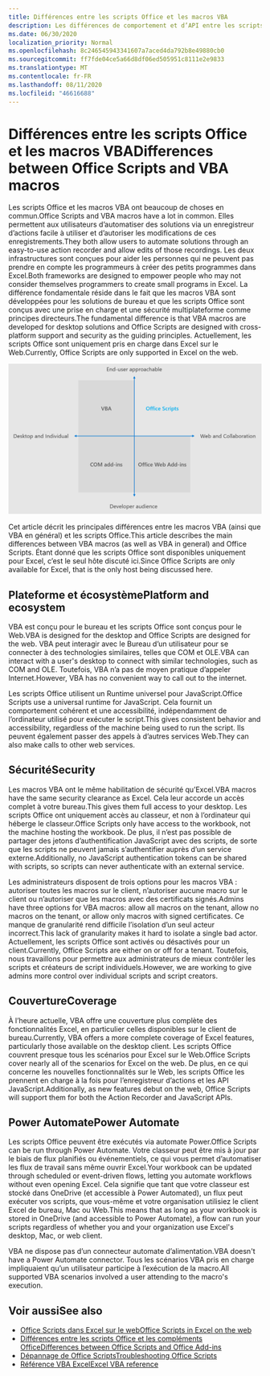 ```yaml
---
title: Différences entre les scripts Office et les macros VBA
description: Les différences de comportement et d’API entre les scripts Office et les macros VBA Excel.
ms.date: 06/30/2020
localization_priority: Normal
ms.openlocfilehash: 8c246545943341607a7aced4da792b8e49880cb0
ms.sourcegitcommit: ff7fde04ce5a66d8df06ed505951c8111e2e9833
ms.translationtype: MT
ms.contentlocale: fr-FR
ms.lasthandoff: 08/11/2020
ms.locfileid: "46616688"
---
```

# <a name="differences-between-office-scripts-and-vba-macros"></a><span data-ttu-id="59ec7-103">Différences entre les scripts Office et les macros VBA</span><span class="sxs-lookup"><span data-stu-id="59ec7-103">Differences between Office Scripts and VBA macros</span></span>

<span data-ttu-id="59ec7-104">Les scripts Office et les macros VBA ont beaucoup de choses en commun.</span><span class="sxs-lookup"><span data-stu-id="59ec7-104">Office Scripts and VBA macros have a lot in common.</span></span> <span data-ttu-id="59ec7-105">Elles permettent aux utilisateurs d’automatiser des solutions via un enregistreur d’actions facile à utiliser et d’autoriser les modifications de ces enregistrements.</span><span class="sxs-lookup"><span data-stu-id="59ec7-105">They both allow users to automate solutions through an easy-to-use action recorder and allow edits of those recordings.</span></span> <span data-ttu-id="59ec7-106">Les deux infrastructures sont conçues pour aider les personnes qui ne peuvent pas prendre en compte les programmeurs à créer des petits programmes dans Excel.</span><span class="sxs-lookup"><span data-stu-id="59ec7-106">Both frameworks are designed to empower people who may not consider themselves programmers to create small programs in Excel.</span></span>
<span data-ttu-id="59ec7-107">La différence fondamentale réside dans le fait que les macros VBA sont développées pour les solutions de bureau et que les scripts Office sont conçus avec une prise en charge et une sécurité multiplateforme comme principes directeurs.</span><span class="sxs-lookup"><span data-stu-id="59ec7-107">The fundamental difference is that VBA macros are developed for desktop solutions and Office Scripts are designed with cross-platform support and security as the guiding principles.</span></span> <span data-ttu-id="59ec7-108">Actuellement, les scripts Office sont uniquement pris en charge dans Excel sur le Web.</span><span class="sxs-lookup"><span data-stu-id="59ec7-108">Currently, Office Scripts are only supported in Excel on the web.</span></span>

![Diagramme à quatre quadrants présentant les zones ciblées pour différentes solutions d’extensibilité Office.](../images/office-programmability-diagram.png)

<span data-ttu-id="59ec7-111">Cet article décrit les principales différences entre les macros VBA (ainsi que VBA en général) et les scripts Office.</span><span class="sxs-lookup"><span data-stu-id="59ec7-111">This article describes the main differences between VBA macros (as well as VBA in general) and Office Scripts.</span></span> <span data-ttu-id="59ec7-112">Étant donné que les scripts Office sont disponibles uniquement pour Excel, c’est le seul hôte discuté ici.</span><span class="sxs-lookup"><span data-stu-id="59ec7-112">Since Office Scripts are only available for Excel, that is the only host being discussed here.</span></span>

## <a name="platform-and-ecosystem"></a><span data-ttu-id="59ec7-113">Plateforme et écosystème</span><span class="sxs-lookup"><span data-stu-id="59ec7-113">Platform and ecosystem</span></span>

<span data-ttu-id="59ec7-114">VBA est conçu pour le bureau et les scripts Office sont conçus pour le Web.</span><span class="sxs-lookup"><span data-stu-id="59ec7-114">VBA is designed for the desktop and Office Scripts are designed for the web.</span></span> <span data-ttu-id="59ec7-115">VBA peut interagir avec le Bureau d’un utilisateur pour se connecter à des technologies similaires, telles que COM et OLE.</span><span class="sxs-lookup"><span data-stu-id="59ec7-115">VBA can interact with a user's desktop to connect with similar technologies, such as COM and OLE.</span></span> <span data-ttu-id="59ec7-116">Toutefois, VBA n’a pas de moyen pratique d’appeler Internet.</span><span class="sxs-lookup"><span data-stu-id="59ec7-116">However, VBA has no convenient way to call out to the internet.</span></span>

<span data-ttu-id="59ec7-117">Les scripts Office utilisent un Runtime universel pour JavaScript.</span><span class="sxs-lookup"><span data-stu-id="59ec7-117">Office Scripts use a universal runtime for JavaScript.</span></span> <span data-ttu-id="59ec7-118">Cela fournit un comportement cohérent et une accessibilité, indépendamment de l’ordinateur utilisé pour exécuter le script.</span><span class="sxs-lookup"><span data-stu-id="59ec7-118">This gives consistent behavior and accessibility, regardless of the machine being used to run the script.</span></span> <span data-ttu-id="59ec7-119">Ils peuvent également passer des appels à d’autres services Web.</span><span class="sxs-lookup"><span data-stu-id="59ec7-119">They can also make calls to other web services.</span></span>

## <a name="security"></a><span data-ttu-id="59ec7-120">Sécurité</span><span class="sxs-lookup"><span data-stu-id="59ec7-120">Security</span></span>

<span data-ttu-id="59ec7-121">Les macros VBA ont le même habilitation de sécurité qu’Excel.</span><span class="sxs-lookup"><span data-stu-id="59ec7-121">VBA macros have the same security clearance as Excel.</span></span> <span data-ttu-id="59ec7-122">Cela leur accorde un accès complet à votre bureau.</span><span class="sxs-lookup"><span data-stu-id="59ec7-122">This gives them full access to your desktop.</span></span> <span data-ttu-id="59ec7-123">Les scripts Office ont uniquement accès au classeur, et non à l’ordinateur qui héberge le classeur.</span><span class="sxs-lookup"><span data-stu-id="59ec7-123">Office Scripts only have access to the workbook, not the machine hosting the workbook.</span></span> <span data-ttu-id="59ec7-124">De plus, il n’est pas possible de partager des jetons d’authentification JavaScript avec des scripts, de sorte que les scripts ne peuvent jamais s’authentifier auprès d’un service externe.</span><span class="sxs-lookup"><span data-stu-id="59ec7-124">Additionally, no JavaScript authentication tokens can be shared with scripts, so scripts can never authenticate with an external service.</span></span>

<span data-ttu-id="59ec7-125">Les administrateurs disposent de trois options pour les macros VBA : autoriser toutes les macros sur le client, n’autoriser aucune macro sur le client ou n’autoriser que les macros avec des certificats signés.</span><span class="sxs-lookup"><span data-stu-id="59ec7-125">Admins have three options for VBA macros: allow all macros on the tenant, allow no macros on the tenant, or allow only macros with signed certificates.</span></span> <span data-ttu-id="59ec7-126">Ce manque de granularité rend difficile l’isolation d’un seul acteur incorrect.</span><span class="sxs-lookup"><span data-stu-id="59ec7-126">This lack of granularity makes it hard to isolate a single bad actor.</span></span> <span data-ttu-id="59ec7-127">Actuellement, les scripts Office sont activés ou désactivés pour un client.</span><span class="sxs-lookup"><span data-stu-id="59ec7-127">Currently, Office Scripts are either on or off for a tenant.</span></span> <span data-ttu-id="59ec7-128">Toutefois, nous travaillons pour permettre aux administrateurs de mieux contrôler les scripts et créateurs de script individuels.</span><span class="sxs-lookup"><span data-stu-id="59ec7-128">However, we are working to give admins more control over individual scripts and script creators.</span></span>

## <a name="coverage"></a><span data-ttu-id="59ec7-129">Couverture</span><span class="sxs-lookup"><span data-stu-id="59ec7-129">Coverage</span></span>

<span data-ttu-id="59ec7-130">À l’heure actuelle, VBA offre une couverture plus complète des fonctionnalités Excel, en particulier celles disponibles sur le client de bureau.</span><span class="sxs-lookup"><span data-stu-id="59ec7-130">Currently, VBA offers a more complete coverage of Excel features, particularly those available on the desktop client.</span></span> <span data-ttu-id="59ec7-131">Les scripts Office couvrent presque tous les scénarios pour Excel sur le Web.</span><span class="sxs-lookup"><span data-stu-id="59ec7-131">Office Scripts cover nearly all of the scenarios for Excel on the web.</span></span> <span data-ttu-id="59ec7-132">De plus, en ce qui concerne les nouvelles fonctionnalités sur le Web, les scripts Office les prennent en charge à la fois pour l’enregistreur d’actions et les API JavaScript.</span><span class="sxs-lookup"><span data-stu-id="59ec7-132">Additionally, as new features debut on the web, Office Scripts will support them for both the Action Recorder and JavaScript APIs.</span></span>

## <a name="power-automate"></a><span data-ttu-id="59ec7-133">Power Automate</span><span class="sxs-lookup"><span data-stu-id="59ec7-133">Power Automate</span></span>

<span data-ttu-id="59ec7-134">Les scripts Office peuvent être exécutés via automate Power.</span><span class="sxs-lookup"><span data-stu-id="59ec7-134">Office Scripts can be run through Power Automate.</span></span> <span data-ttu-id="59ec7-135">Votre classeur peut être mis à jour par le biais de flux planifiés ou événementiels, ce qui vous permet d’automatiser les flux de travail sans même ouvrir Excel.</span><span class="sxs-lookup"><span data-stu-id="59ec7-135">Your workbook can be updated through scheduled or event-driven flows, letting you automate workflows without even opening Excel.</span></span> <span data-ttu-id="59ec7-136">Cela signifie que tant que votre classeur est stocké dans OneDrive (et accessible à Power Automated), un flux peut exécuter vos scripts, que vous-même et votre organisation utilisiez le client Excel de bureau, Mac ou Web.</span><span class="sxs-lookup"><span data-stu-id="59ec7-136">This means that as long as your workbook is stored in OneDrive (and accessible to Power Automate), a flow can run your scripts regardless of whether you and your organization use Excel's desktop, Mac, or web client.</span></span>

<span data-ttu-id="59ec7-137">VBA ne dispose pas d’un connecteur automate d’alimentation.</span><span class="sxs-lookup"><span data-stu-id="59ec7-137">VBA doesn't have a Power Automate connector.</span></span> <span data-ttu-id="59ec7-138">Tous les scénarios VBA pris en charge impliquaient qu’un utilisateur participe à l’exécution de la macro.</span><span class="sxs-lookup"><span data-stu-id="59ec7-138">All supported VBA scenarios involved a user attending to the macro's execution.</span></span>

## <a name="see-also"></a><span data-ttu-id="59ec7-139">Voir aussi</span><span class="sxs-lookup"><span data-stu-id="59ec7-139">See also</span></span>

- [<span data-ttu-id="59ec7-140">Office Scripts dans Excel sur le web</span><span class="sxs-lookup"><span data-stu-id="59ec7-140">Office Scripts in Excel on the web</span></span>](../overview/excel.md)
- [<span data-ttu-id="59ec7-141">Différences entre les scripts Office et les compléments Office</span><span class="sxs-lookup"><span data-stu-id="59ec7-141">Differences between Office Scripts and Office Add-ins</span></span>](add-ins-differences.md)
- [<span data-ttu-id="59ec7-142">Dépannage de Office Scripts</span><span class="sxs-lookup"><span data-stu-id="59ec7-142">Troubleshooting Office Scripts</span></span>](../testing/troubleshooting.md)
- [<span data-ttu-id="59ec7-143">Référence VBA Excel</span><span class="sxs-lookup"><span data-stu-id="59ec7-143">Excel VBA reference</span></span>](/office/vba/api/overview/excel)
